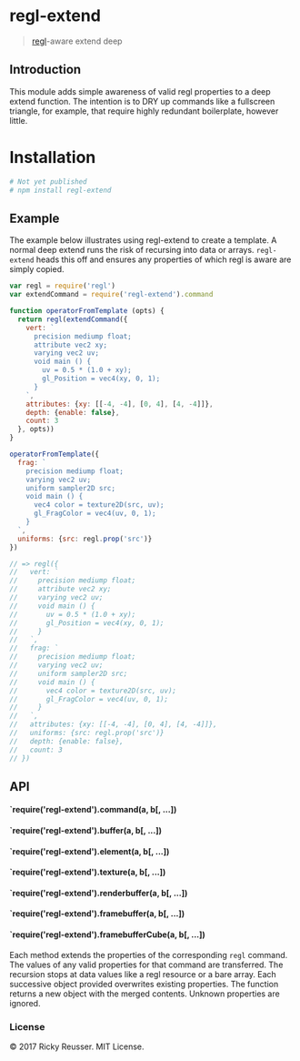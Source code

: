 # regl-extend

> [regl](https://github.com/regl-project/regl)-aware extend deep

## Introduction

This module adds simple awareness of valid regl properties to a deep extend function. The intention is to DRY up commands like a fullscreen triangle, for example, that require highly redundant boilerplate, however little.

# Installation

```bash
# Not yet published
# npm install regl-extend
```

## Example

The example below illustrates using regl-extend to create a template. A normal deep extend runs the risk of recursing into data or arrays. `regl-extend` heads this off and ensures any properties of which regl is aware are simply copied.

```javascript
var regl = require('regl')
var extendCommand = require('regl-extend').command

function operatorFromTemplate (opts) {
  return regl(extendCommand({
    vert: `
      precision mediump float;
      attribute vec2 xy; 
      varying vec2 uv; 
      void main () {
        uv = 0.5 * (1.0 + xy);
        gl_Position = vec4(xy, 0, 1); 
      }   
    `, 
    attributes: {xy: [[-4, -4], [0, 4], [4, -4]]},
    depth: {enable: false},
    count: 3
  }, opts))
}

operatorFromTemplate({
  frag: `
    precision mediump float;
    varying vec2 uv; 
    uniform sampler2D src;
    void main () {
      vec4 color = texture2D(src, uv);
      gl_FragColor = vec4(uv, 0, 1); 
    }  
  `,
  uniforms: {src: regl.prop('src')}
})

// => regl({
//   vert: `
//     precision mediump float;
//     attribute vec2 xy; 
//     varying vec2 uv; 
//     void main () {
//       uv = 0.5 * (1.0 + xy);
//       gl_Position = vec4(xy, 0, 1); 
//     }   
//   `, 
//   frag: `
//     precision mediump float;
//     varying vec2 uv; 
//     uniform sampler2D src;
//     void main () {
//       vec4 color = texture2D(src, uv);
//       gl_FragColor = vec4(uv, 0, 1); 
//     }  
//   `,
//   attributes: {xy: [[-4, -4], [0, 4], [4, -4]]},
//   uniforms: {src: regl.prop('src')}
//   depth: {enable: false},
//   count: 3
// })
```

## API

#### `require('regl-extend').command(a, b[, ...])
#### `require('regl-extend').buffer(a, b[, ...])
#### `require('regl-extend').element(a, b[, ...])
#### `require('regl-extend').texture(a, b[, ...])
#### `require('regl-extend').renderbuffer(a, b[, ...])
#### `require('regl-extend').framebuffer(a, b[, ...])
#### `require('regl-extend').framebufferCube(a, b[, ...])

Each method extends the properties of the corresponding `regl` command. The values of any valid properties for that command are transferred. The recursion stops at data values like a regl resource or a bare array. Each successive object provided overwrites existing properties. The function returns a new object with the merged contents. Unknown properties are ignored.

### License

&copy; 2017 Ricky Reusser. MIT License.
